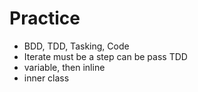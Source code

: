 Practice
====

* BDD, TDD, Tasking, Code
* Iterate must be a step can be pass TDD
* variable, then inline
* inner class